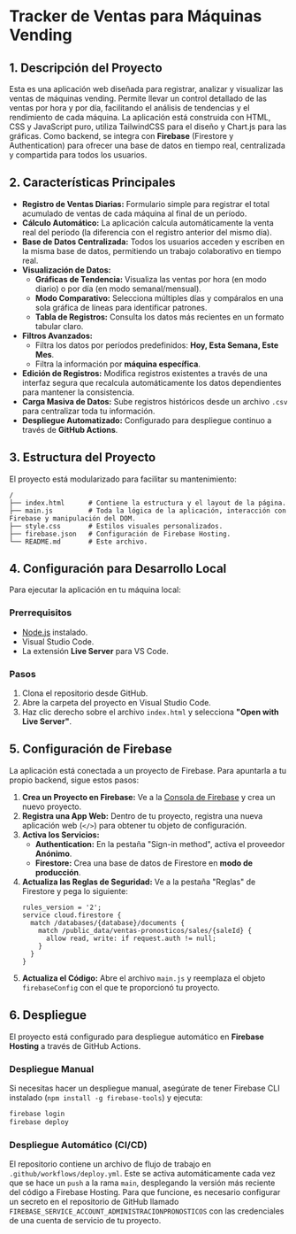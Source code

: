 # Tracker de Ventas para Máquinas Vending

## 1. Descripción del Proyecto

Esta es una aplicación web diseñada para registrar, analizar y visualizar las ventas de máquinas vending. Permite llevar un control detallado de las ventas por hora y por día, facilitando el análisis de tendencias y el rendimiento de cada máquina. La aplicación está construida con HTML, CSS y JavaScript puro, utiliza TailwindCSS para el diseño y Chart.js para las gráficas. Como backend, se integra con **Firebase** (Firestore y Authentication) para ofrecer una base de datos en tiempo real, centralizada y compartida para todos los usuarios.

## 2. Características Principales

* **Registro de Ventas Diarias:** Formulario simple para registrar el total acumulado de ventas de cada máquina al final de un período.
* **Cálculo Automático:** La aplicación calcula automáticamente la venta real del período (la diferencia con el registro anterior del mismo día).
* **Base de Datos Centralizada:** Todos los usuarios acceden y escriben en la misma base de datos, permitiendo un trabajo colaborativo en tiempo real.
* **Visualización de Datos:**
    * **Gráficas de Tendencia:** Visualiza las ventas por hora (en modo diario) o por día (en modo semanal/mensual).
    * **Modo Comparativo:** Selecciona múltiples días y compáralos en una sola gráfica de líneas para identificar patrones.
    * **Tabla de Registros:** Consulta los datos más recientes en un formato tabular claro.
* **Filtros Avanzados:**
    * Filtra los datos por períodos predefinidos: **Hoy, Esta Semana, Este Mes**.
    * Filtra la información por **máquina específica**.
* **Edición de Registros:** Modifica registros existentes a través de una interfaz segura que recalcula automáticamente los datos dependientes para mantener la consistencia.
* **Carga Masiva de Datos:** Sube registros históricos desde un archivo `.csv` para centralizar toda tu información.
* **Despliegue Automatizado:** Configurado para despliegue continuo a través de **GitHub Actions**.

## 3. Estructura del Proyecto

El proyecto está modularizado para facilitar su mantenimiento:

```
/
├── index.html      # Contiene la estructura y el layout de la página.
├── main.js         # Toda la lógica de la aplicación, interacción con Firebase y manipulación del DOM.
├── style.css       # Estilos visuales personalizados.
├── firebase.json   # Configuración de Firebase Hosting.
└── README.md       # Este archivo.
```

## 4. Configuración para Desarrollo Local

Para ejecutar la aplicación en tu máquina local:

### Prerrequisitos

* [Node.js](https://nodejs.org/) instalado.
* Visual Studio Code.
* La extensión **Live Server** para VS Code.

### Pasos

1.  Clona el repositorio desde GitHub.
2.  Abre la carpeta del proyecto en Visual Studio Code.
3.  Haz clic derecho sobre el archivo `index.html` y selecciona **"Open with Live Server"**.

## 5. Configuración de Firebase

La aplicación está conectada a un proyecto de Firebase. Para apuntarla a tu propio backend, sigue estos pasos:

1.  **Crea un Proyecto en Firebase:** Ve a la [Consola de Firebase](https://console.firebase.google.com/) y crea un nuevo proyecto.
2.  **Registra una App Web:** Dentro de tu proyecto, registra una nueva aplicación web (`</>`) para obtener tu objeto de configuración.
3.  **Activa los Servicios:**
    * **Authentication:** En la pestaña "Sign-in method", activa el proveedor **Anónimo**.
    * **Firestore:** Crea una base de datos de Firestore en **modo de producción**.
4.  **Actualiza las Reglas de Seguridad:** Ve a la pestaña "Reglas" de Firestore y pega lo siguiente:
    ```
    rules_version = '2';
    service cloud.firestore {
      match /databases/{database}/documents {
        match /public_data/ventas-pronosticos/sales/{saleId} {
          allow read, write: if request.auth != null;
        }
      }
    }
    ```
5.  **Actualiza el Código:** Abre el archivo `main.js` y reemplaza el objeto `firebaseConfig` con el que te proporcionó tu proyecto.

## 6. Despliegue

El proyecto está configurado para despliegue automático en **Firebase Hosting** a través de GitHub Actions.

### Despliegue Manual

Si necesitas hacer un despliegue manual, asegúrate de tener Firebase CLI instalado (`npm install -g firebase-tools`) y ejecuta:

```bash
firebase login
firebase deploy
```

### Despliegue Automático (CI/CD)

El repositorio contiene un archivo de flujo de trabajo en `.github/workflows/deploy.yml`. Este se activa automáticamente cada vez que se hace un `push` a la rama `main`, desplegando la versión más reciente del código a Firebase Hosting. Para que funcione, es necesario configurar un secreto en el repositorio de GitHub llamado `FIREBASE_SERVICE_ACCOUNT_ADMINISTRACIONPRONOSTICOS` con las credenciales de una cuenta de servicio de tu proyecto.
